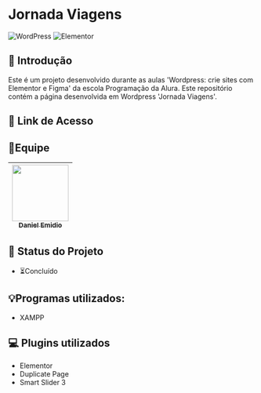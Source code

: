 # Jornada Viagens
![WordPress](https://img.shields.io/badge/WordPress-21759B.svg?style=for-the-badge&logo=WordPress&logoColor=white)
![Elementor](https://img.shields.io/badge/Elementor-92003B.svg?style=for-the-badge&logo=Elementor&logoColor=white)

## 📖 Introdução

Este é um projeto desenvolvido durante as aulas 'Wordpress: crie sites com Elementor e Figma' da escola Programação da Alura. Este repositório contém a página desenvolvida em Wordpress 'Jornada Viagens'.

## 🔗 Link de Acesso

## 👥Equipe
| [<img src="https://avatars.githubusercontent.com/u/111311678?v=4" width=115><br><sub>Daniel Emidio</sub>](https://github.com/DanielEmidio1988) |
| :---: |

## 🧭 Status do Projeto
- ⏳Concluído

## 💡Programas utilizados:
- XAMPP

## 💻 Plugins utilizados
- Elementor
- Duplicate Page
- Smart Slider 3